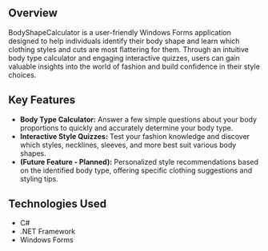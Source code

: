 ## Overview

BodyShapeCalculator is a user-friendly Windows Forms application designed to help individuals identify their body shape and learn which clothing styles and cuts are most flattering for them. Through an intuitive body type calculator and engaging interactive quizzes, users can gain valuable insights into the world of fashion and build confidence in their style choices.

## Key Features
* **Body Type Calculator:** Answer a few simple questions about your body proportions to quickly and accurately determine your body type.
* **Interactive Style Quizzes:** Test your fashion knowledge and discover which styles, necklines, sleeves, and more best suit various body shapes. 
* **(Future Feature - Planned):** Personalized style recommendations based on the identified body type, offering specific clothing suggestions and styling tips.

## Technologies Used
* C#
* .NET Framework
* Windows Forms

